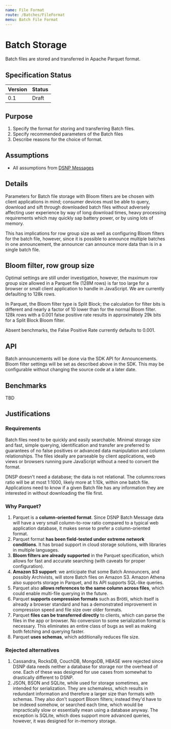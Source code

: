 ```yaml
---
name: File Format 
route: /Batches/FileFormat
menu: Batch File Format
---
```


# Batch Storage
Batch files are stored and transferred in Apache Parquet format.

## Specification Status

| Version | Status |
---------- | ---------
| 0.1     | Draft |

## Purpose
1. Specify the format for storing and transferring Batch files.
1. Specify recommended parameters of the Batch files
1. Describe reasons for the choice of format.

## Assumptions
* All assumptions from [DSNP Messages](/Messages/Overview)

## Details
Parameters for Batch file storage with Bloom filters are be chosen with client applications in mind; consumer devices must be able to query, download and sift through downloaded batch files without adversely affecting user experience by way of
long download times, heavy processing requirements which may quickly sap battery power, or by using lots of memory.

This has implications for row group size as well as configuring Bloom filters for the batch file, however, since it is possible to announce multiple batches in one announcement, the announcer can announce more data than  is in a single batch file.

## Bloom filter, row group size 
Optimal settings are still under investigation, however, the maximum row group size allowed in a Parquet file (128M rows) is far too large for a browser or small client application to handle in JavaScript. We are currently defaulting to 128k rows.  

In Parquet, the Bloom filter type is Split Block; the calculation for filter bits is different and nearly a factor of 10 lower than for the normal Bloom filter.  128k rows with a 0.001 false positive rate results in approximately 29k bits for a Split Block Bloom filter.

Absent benchmarks, the False Positive Rate currently defaults to 0.001.
 
## API
Batch announcements will be done via the SDK API for Announcements.  Bloom filter settings will be set as described above in the SDK.  This may be configurable without changing the source code at a later date.  

## Benchmarks
TBD

## Justifications

### Requirements
Batch files need to be quickly and easily searchable. Minimal storage size and fast, simple querying, identification and transfer are preferred to guarantees of no false positives or advanced data manipulation and column relationships.  The files ideally are parseable by client applications, web views or browsers running pure JavaScript without a need to convert the format.

DNSP doesn't need a database; the data is not relational. The columns:rows ratio will be  at most 1:1000, likely more at 1:10k, within one batch file. Applications need to know if a given Batch file has any information they are interested in without downloading the file first.

### Why Parquet?
1. Parquet is a **column-oriented format**. Since DSNP Batch Message data will have a very small column-to-row ratio compared to a typical web application database, it makes sense to prefer a column-oriented format.
1. Parquet format **has been field-tested under extreme network conditions**. It has broad support in cloud storage solutions, with libraries in multiple languages. 
1. **Bloom filters are already supported** in the Parquet specification, which allows for fast and accurate searching (with caveats for proper configuration).
1. **Amazon S3 support**: we anticipate that some Batch Announcers, and possibly Archivists, will store Batch files on Amazon S3. Amazon Athena also supports storage in Parquet, and its API supports SQL-like queries.
1. Parquet also **allows references to the same column across files**, which could enable multi-file querying in the future.
1. Parquet **supports compression formats** such as Brötli, which itself is already a browser standard and has a demonstrated improvement in compression speed and file size over older formats.
1. Parquet **files can be transferred directly** to clients, which can parse the files in the app or browser. No conversion to some serialization format is necessary. This eliminates an entire class of bugs as well as making both fetching and querying faster.
1. Parquet **uses schemas**, which additionally reduces file size.

### Rejected alternatives
1. Cassandra, RocksDB, CouchDB, MongoDB, HBASE were rejected since DSNP data needs neither a database for storage nor the overhead of one. Each of these was designed for use cases from somewhat to drastically different to DSNP.
1. JSON, BSON and SQLite, while used for storage sometimes, are intended for serialization. They are schemaless, which results in redundant information and therefore a larger size than formats with schemas. They also don't support Bloom filters; instead they'd have to be indexed somehow, or searched each time, which would be impractically slow or essentially mean using a database anyway.  The exception is SQLite, which does support more advanced queries, however, it was designed for in-memory storage.

